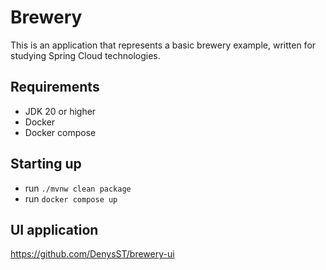 # Brewery

This is an application that represents a basic brewery example, written for studying Spring Cloud technologies.

## Requirements
- JDK 20 or higher
- Docker
- Docker compose

## Starting up  
- run `./mvnw clean package`
- run `docker compose up`

## UI application  
https://github.com/DenysST/brewery-ui

